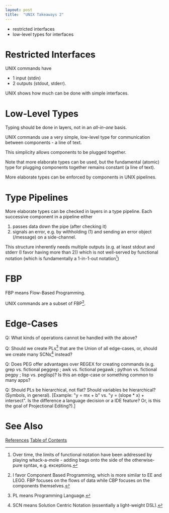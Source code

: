 ```yaml
---
layout: post
title:  "UNIX Takeaways 2"
---
```


- restricted interfaces
- low-level types for interfaces

# Restricted Interfaces

UNIX commands have
- 1 input (stdin)
- 2 outputs (stdout, stderr).

UNIX shows how much can be done with simple interfaces.

# Low-Level Types
Typing should be done in layers, not in an _all-in-one_ basis.

UNIX commands use a very simple, low-level type for communication between components - a line of text.

This simplicity allows components to be plugged together.

Note that more elaborate types can be used, but the fundamental (atomic) type for plugging components together remains constant (a line of text).

More elaborate types can be enforced by components in UNIX pipelines.

# Type Pipelines
More elaborate types can be checked in layers in a type pipeline.  Each successive component in a pipeline either 
1. passes data down the pipe (after checking it)
2. signals an error, e.g. by withholding (1) and sending an error object (/message) on a side-channel.

This structure inherently needs multiple outputs (e.g. at least stdout and stderr (I favor having more than 2)) which is not well-served by functional notation (which is fundamentally a 1-in-1-out notation[^bags])

[^bags]: Over time, the limits of functional notation have been addressed by playing whack-a-mole - adding bags onto the side of the otherwise-pure syntax, e.g. exceptions.

# FBP

FBP means Flow-Based Programming.

UNIX commands are a subset of FBP[^cbp].

[^cbp]: I favor Component Based Programming, which is more similar to EE and LEGO.  FBP focuses on the flows of data while CBP focuses on the components themselves.

# Edge-Cases

Q: What kinds of operations cannot be handled with the above?

Q: Should we create PLs[^pl] that are the Union of all edge-cases, or, should we create many SCNs[^scn] instead?  

Q: Does PEG offer advantages over REGEX for creating commands (e.g. grep vs. fictional peggrep ; awk vs. fictional pegawk ; python vs. fictional pegpy ; lisp vs. peglisp)?  Is this an edge-case or something common to many apps?

Q: Should PLs be hierarchical, not flat?  Should variables be hierarchical?  (Symbols, in general).  [Example: "y = mx + b" vs. "y = (slope * x) + intersect".  Is the difference a language decision or a IDE feature?  Or, is this the goal of Projectional Editing?).]

[^scn]: SCN means Solution Centric Notation (essentially a light-weight DSL).
[^pl]: PL means Programming Language.

# See Also

[References](https://guitarvydas.github.io/2021/01/14/References.html)
[Table of Contents](https://guitarvydas.github.io/2021/05/14/Table-Of-Contents.html)
  

<script src="https://utteranc.es/client.js" 
        repo="guitarvydas/guitarvydas.github.io" 
        issue-term="pathname" 
        theme="github-light" 
        crossorigin="anonymous" 
        async> 
</script> 

